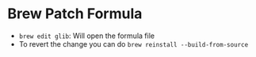 # Brew Patch Formula

- `brew edit glib`: Will open the formula file
- To revert the change you can do `brew reinstall --build-from-source`
